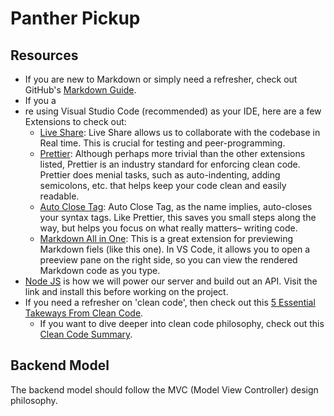 # Panther Pickup

## Resources

- If you are new to Markdown or simply need a refresher, check out GitHub's [Markdown Guide](https://guides.github.com/features/mastering-markdown/).
- If you a
- re using Visual Studio Code (recommended) as your IDE, here are a few Extensions to check out:
  - [Live Share](https://marketplace.visualstudio.com/items?itemName=MS-vsliveshare.vsliveshare): Live Share allows us to collaborate with the codebase in Real time. This is crucial for testing and peer-programming.
  - [Prettier](https://marketplace.visualstudio.com/items?itemName=esbenp.prettier-vscode): Although perhaps more trivial than the other extensions listed, Prettier is an industry standard for enforcing clean code. Prettier does menial tasks, such as auto-indenting, adding semicolons, etc. that helps keep your code clean and easily readable.
  - [Auto Close Tag](https://marketplace.visualstudio.com/items?itemName=formulahendry.auto-close-tag): Auto Close Tag, as the name implies, auto-closes your syntax tags. Like Prettier, this saves you small steps along the way, but helps you focus on what really matters– writing code.
  - [Markdown All in One](https://marketplace.visualstudio.com/items?itemName=yzhang.markdown-all-in-one): This is a great extension for previewing Markdown fiels (like this one). In VS Code, it allows you to open a preeview pane on the right side, so you can view the rendered Markdown code as you type.
- [Node JS](https://nodejs.org/en/) is how we will power our server and build out an API. Visit the link and install this before working on the project.
- If you need a refresher on 'clean code', then check out this [5 Essential Takeways From Clean Code](https://medium.com/better-programming/clean-code-5-essential-takeaways-2a0b17ccd05c).
  - If you want to dive deeper into clean code philosophy, check out this [Clean Code Summary](https://gist.github.com/wojteklu/73c6914cc446146b8b533c0988cf8d29).

## Backend Model

The backend model should follow the MVC (Model View Controller) design philosophy.
